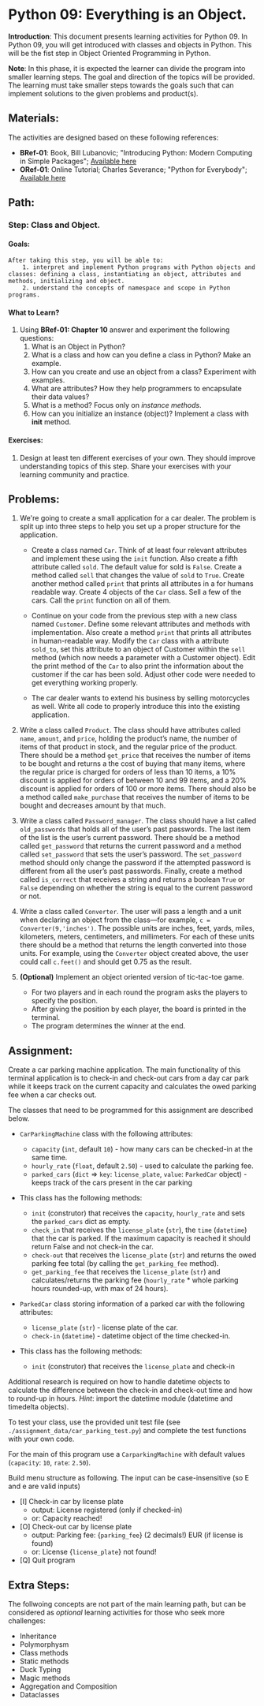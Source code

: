 # Python 09: Everything is an Object.

**Introduction**: This document presents learning activities for Python 09. In Python 09, you will get introduced with classes and objects in Python. This will be the fist step in Object Oriented Programming in Python.

**Note**: In this phase, it is expected the learner can divide the program into smaller learning steps. The goal and direction of the topics will be provided. The learning must take smaller steps towards the goals such that can implement solutions to the given problems and product(s).

## Materials:

The activities are designed based on these following references:

- **BRef-01**: Book, Bill Lubanovic; "Introducing Python: Modern Computing in Simple Packages"; [Available here](https://www.oreilly.com/library/view/introducing-python-2nd/9781492051374/) 
- **ORef-01**: Online Tutorial; Charles Severance; "Python for Everybody"; [Available here](https://books.trinket.io/pfe/index.html)


## Path:

### Step: Class and Object.

#### Goals:

```
After taking this step, you will be able to:
	1. interpret and implement Python programs with Python objects and classes: defining a class, instantiating an object, attributes and methods, initializing and object.
	2. understand the concepts of namespace and scope in Python programs.
```

#### What to Learn?


1. Using **BRef-01: Chapter 10** answer and experiment the following questions:
   1. What is an Object in Python?
   2. What is a class and how can you define a class in Python? Make an example.
   3. How can you create and use an object from a class? Experiment with examples.
   4. What are attributes? How they help programmers to encapsulate their data values?
   5. What is a method? Focus only on *instance methods*.
   5. How can you initialize an instance (object)? Implement a class with **__init__** method.
   

#### Exercises:

1. Design at least ten different exercises of your own. They should improve understanding topics of this step. Share your exercises with your learning community and practice.


## Problems:

1. We're going to create a small application for a car dealer. The problem is split up into three steps to help you set up a proper structure for the application.
	- Create a class named `Car`. Think of at least four relevant attributes and implement these using the `init` function. Also create a fifth attribute called `sold`. The default value for sold is `False`. Create a method called `sell` that changes the value of `sold` to `True`. Create another method called `print` that prints all attributes in a for humans readable way. Create 4 objects of the `Car` class. Sell a few of the cars. Call the `print` function on all of them.

	- Continue on your code from the previous step with a new class named `Customer`. Define some relevant attributes and methods with implementation. Also create a method `print` that prints all attributes in human-readable way. Modify the `Car` class with a attribute `sold_to`, set this attribute to an object of Customer within the `sell` method (which now needs a parameter with a Customer object). Edit the print method of the `Car` to also print the information about the customer if the car has been sold. Adjust other code were needed to get everything working properly.

	- The car dealer wants to extend his business by selling motorcycles as well. Write all code to properly introduce this into the existing application.

2. Write a class called `Product`. The class should have attributes called `name`, `amount`, and `price`, holding the product’s name, the number of items of that product in stock, and the regular price of the product. There should be a method `get_price` that receives the number of items to be bought and returns a the cost of buying that many items, where the regular price is charged for orders of less than 10 items, a 10% discount is applied for orders of between 10 and 99 items, and a 20% discount is applied for orders of 100 or more items. There should also be a method called `make_purchase` that receives the number of items to be bought and decreases amount by that much.

3. Write a class called `Password_manager`. The class should have a list called `old_passwords` that holds all of the user’s past passwords. The last item of the list is the user’s current password. There should be a method called `get_password` that returns the current password and a method called `set_password` that sets the user’s password. The `set_password` method should only change the password if the attempted password is different from all the user’s past passwords. Finally, create a method called `is_correct` that receives a string and returns a boolean `True` or `False` depending on whether the string is equal to the current password or not.

4. Write a class called `Converter`. The user will pass a length and a unit when declaring an object from the class—for example, `c = Converter(9,'inches')`. The possible units are inches, feet, yards, miles, kilometers, meters, centimeters, and millimeters. For each of these units there should be a method that returns the length converted into those units. For example, using the `Converter` object created above, the user could call `c.feet()` and should get 0.75 as the result.

5. **(Optional)** Implement an object oriented version of tic-tac-toe game.
	- For two players and in each round the program asks the players to specify the position.
	- After giving the position by each player, the board is printed in the terminal.
	- The program determines the winner at the end.


## Assignment:

Create a car parking machine application. The main functionality of this terminal application is to check-in and check-out cars from a day car park while it keeps track on the current capacity and calculates the owed parking fee when a car checks out.

The classes that need to be programmed for this assignment are described below.

- `CarParkingMachine` class with the following attributes:
	- `capacity` (`int`, default `10`) - how many cars can be checked-in at the same time.
	- `hourly_rate` (`float`, default `2.50`) - used to calculate the parking fee.
	- `parked_cars` (`dict` => `key`: `license_plate`, `value`: `ParkedCar` object) - keeps track of the cars present in the car parking

- This class has the following methods:
	- `init` (construtor) that receives the `capacity`, `hourly_rate` and sets the `parked_cars` dict as empty.
	- `check_in` that receives the `license_plate` (`str`), the `time` (`datetime`) that the car is parked. If the maximum capacity is reached it should return False and not check-in the car.
	- `check-out` that receives the `license_plate` (`str`) and returns the owed parking fee total (by calling the `get_parking_fee` method).
	- `get_parking_fee` that receives the `license_plate` (`str`) and calculates/returns the parking fee (`hourly_rate` * whole parking hours rounded-up, with max of 24 hours).


- `ParkedCar` class storing information of a parked car with the following attributes:
	- `license_plate` (`str`) - license plate of the car.
	- `check-in` (`datetime`) - datetime object of the time checked-in.
- This class has the following methods:
	- `init` (construtor) that receives the `license_plate` and check-in

Additional research is required on how to handle datetime objects to calculate the difference between the check-in and check-out time and how to round-up in hours. *Hint*: import the datetime module (datetime and timedelta objects).

To test your class, use the provided unit test file (see `./assignment_data/car_parking_test.py`) and complete the test functions with your own code.

For the main of this program use a `CarparkingMachine` with default values (`capacity`: `10`, `rate`: `2.50`). 

Build menu structure as following. The input can be case-insensitive (so E and e are valid inputs)

- [I] Check-in car by license plate
	- output: License registered (only if checked-in)
	- or: Capacity reached!
- [O] Check-out car by license plate
	- output: Parking fee: {`parking_fee`} (2 decimals!) EUR (if license is found)
	- or: License {`license_plate`} not found!
- [Q] Quit program


## Extra Steps: 

The follwoing concepts are not part of the main learning path, but can be considered as *optional* learning activities for those who seek more challenges:

- Inheritance
- Polymorphysm
- Class methods
- Static methods
- Duck Typing
- Magic methods
- Aggregation and Composition
- Dataclasses

